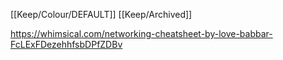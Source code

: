 [[Keep/Colour/DEFAULT]] [[Keep/Archived]] 

https://whimsical.com/networking-cheatsheet-by-love-babbar-FcLExFDezehhfsbDPfZDBv
